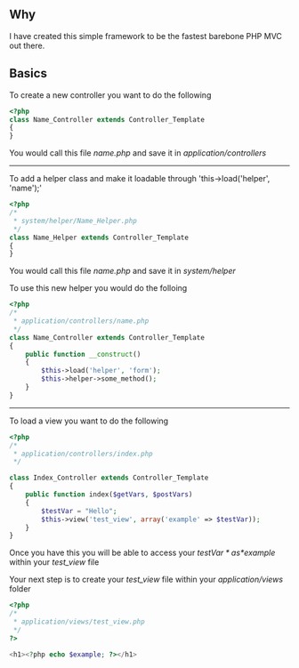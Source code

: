 Why
---
I have created this simple framework to be the fastest barebone PHP MVC out there.

Basics
------
To create a new controller you want to do the following

```php
<?php
class Name_Controller extends Controller_Template
{
}
```
You would call this file *name.php* and save it in *application/controllers*

*****************************************************************************

To add a helper class and make it loadable through 'this->load('helper', 'name');'

```php
<?php
/*
 * system/helper/Name_Helper.php
 */
class Name_Helper extends Controller_Template
{
}
```

You would call this file *name.php* and save it in *system/helper*

To use this new helper you would do the folloing

```php	
<?php
/*
 * application/controllers/name.php
 */
class Name_Controller extends Controller_Template
{
    public function __construct()
    {
        $this->load('helper', 'form');
        $this->helper->some_method();
    }
}
```

*****************************************************************************

To load a view you want to do the following

```php
<?php
/*
 * application/controllers/index.php
 */

class Index_Controller extends Controller_Template
{
	public function index($getVars, $postVars)
	{
		$testVar = "Hello";
		$this->view('test_view', array('example' => $testVar));
	}
}
```

Once you have this you will be able to access your *$testVar* as *$example* within your *test_view* file

Your next step is to create your *test_view* file within your *application/views* folder

```php
<?php
/*
 * application/views/test_view.php
 */
?>

<h1><?php echo $example; ?></h1>
```